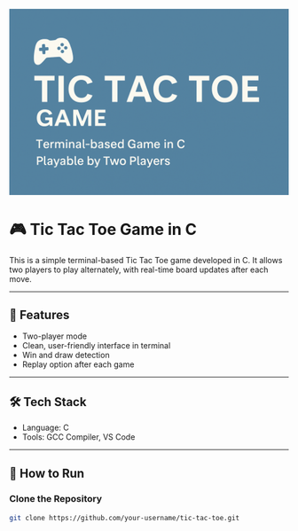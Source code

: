 
![Project Banner](banner.png)

# 🎮 Tic Tac Toe Game in C

This is a simple terminal-based Tic Tac Toe game developed in C. It allows two players to play alternately, with real-time board updates after each move.

---

## 📌 Features
- Two-player mode
- Clean, user-friendly interface in terminal
- Win and draw detection
- Replay option after each game

---

## 🛠️ Tech Stack
- Language: C
- Tools: GCC Compiler, VS Code

---

## 🚀 How to Run

### Clone the Repository
```bash
git clone https://github.com/your-username/tic-tac-toe.git
